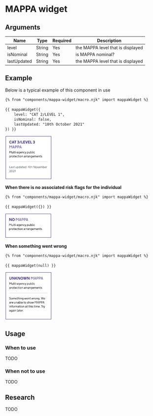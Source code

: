 # MAPPA widget

## Arguments

|Name|Type|Required|Description|
|---|---|---|---|
|level|String|Yes|the MAPPA level that is displayed|
|isNominal|String|Yes|is MAPPA nominal?|
|lastUpdated|String|Yes|the MAPPA level that is displayed|

## Example
Below is a typical example of this component in use

```nunjucks
{% from "components/mappa-widget/macro.njk" import mappaWidget %}

{{ mappaWidget({
    level: "CAT 2/LEVEL 1",
    isNominal: false,
    lastUpdated: "10th October 2021"
}) }}
```

<img src="screenshots/mappa_widget.png" width=30% height=30%>

**When there is no associated risk flags for the individual**

```nunjucks
{% from "components/mappa-widget/macro.njk" import mappaWidget %}

{{ mappaWidget({}) }}
```
<img src="screenshots/mappa_widget_not_found.png" width=30% height=30%>

**When something went wrong**

```nunjucks
{% from "components/mappa-widget/macro.njk" import mappaWidget %}

{{ mappaWidget(null) }}
```

<img src="screenshots/mappa_widget_server_error.png" width=30% height=30%>

##  Usage

### When to use
TODO

### When not to use
TODO

## Research
TODO
